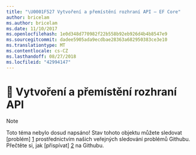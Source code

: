 ```yaml
---
title: "\U0001F527 Vytvoření a přemístění rozhraní API – EF Core"
author: bricelam
ms.author: bricelam
ms.date: 11/10/2017
ms.openlocfilehash: 1e0d348d770982f22b558b92eb926d4b4b8547e9
ms.sourcegitcommit: dadee5905ada9ecdbae28363a682950383ce3e10
ms.translationtype: MT
ms.contentlocale: cs-CZ
ms.lasthandoff: 08/27/2018
ms.locfileid: "42994147"
---
```

# <a name="-create-and-drop-apis"></a>🔧 Vytvoření a přemístění rozhraní API

> [!NOTE]
> Toto téma nebylo dosud napsáno! Stav tohoto objektu můžete sledovat [problém] [ 1] prostřednictvím našich veřejných sledování problémů Githubu. Přečtěte si, jak [přispívat] [ 2] na Githubu.


  [1]: https://github.com/aspnet/EntityFramework.Docs/issues/549
  [2]: https://github.com/aspnet/EntityFramework.Docs/blob/master/CONTRIBUTING.md
